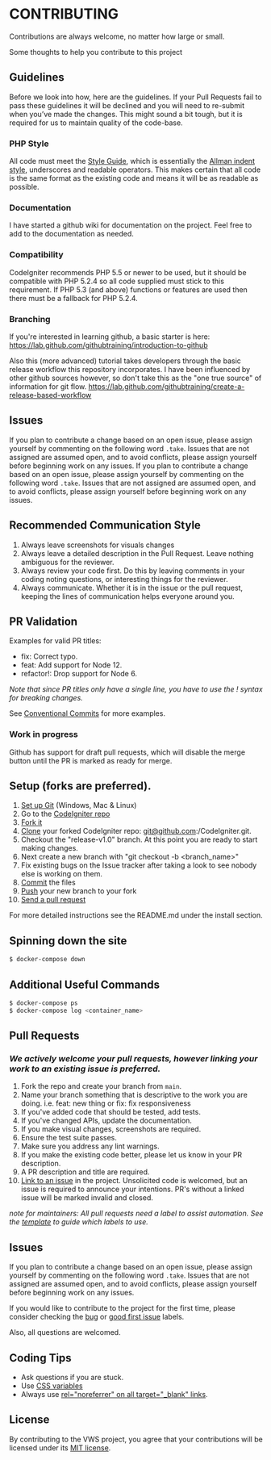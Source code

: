 # CONTRIBUTING

Contributions are always welcome, no matter how large or small. 

Some thoughts to help you contribute to this project
## Guidelines

Before we look into how, here are the guidelines. If your Pull Requests fail
to pass these guidelines it will be declined and you will need to re-submit
when you’ve made the changes. This might sound a bit tough, but it is required
for us to maintain quality of the code-base.

### PHP Style

All code must meet the [Style Guide](https://codeigniter.com/userguide3/general/styleguide.html), which is
essentially the [Allman indent style](https://en.wikipedia.org/wiki/Indent_style#Allman_style), underscores and readable operators. This makes certain that all code is the same format as the existing code and means it will be as readable as possible.

### Documentation

I have started a github wiki for documentation on the project. Feel free to add to the documentation as needed.

### Compatibility

CodeIgniter recommends PHP 5.5 or newer to be used, but it should be
compatible with PHP 5.2.4 so all code supplied must stick to this
requirement. If PHP 5.3 (and above) functions or features are used then
there must be a fallback for PHP 5.2.4.

### Branching

If you're interested in learning github, a basic starter is here: 
https://lab.github.com/githubtraining/introduction-to-github

Also this (more advanced) tutorial takes developers through the basic release workflow this repository incorporates. I have been influenced by other github sources however, so don't take this as the "one true source" of information for git flow.
https://lab.github.com/githubtraining/create-a-release-based-workflow

## Issues


If you plan to contribute a change based on an open issue, please assign yourself by commenting on the following word `.take`. Issues that are not assigned are assumed open, and to avoid conflicts, please assign yourself before beginning work on any issues.	If you plan to contribute a change based on an open issue, please assign yourself by commenting on the following word `.take`. Issues that are not assigned are assumed open, and to avoid conflicts, please assign yourself before beginning work on any issues.

## Recommended Communication Style

1. Always leave screenshots for visuals changes
1. Always leave a detailed description in the Pull Request. Leave nothing ambiguous for the reviewer.
1. Always review your code first. Do this by leaving comments in your coding noting questions, or interesting things for the reviewer.
1. Always communicate. Whether it is in the issue or the pull request, keeping the lines of communication helps everyone around you.
## PR Validation
Examples for valid PR titles:

- fix: Correct typo.
- feat: Add support for Node 12.
- refactor!: Drop support for Node 6.

_Note that since PR titles only have a single line, you have to use the ! syntax for breaking changes._

See [Conventional Commits](https://www.conventionalcommits.org/en/v1.0.0/) for more examples.

### Work in progress
Github has support for draft pull requests, which will disable the merge button until the PR is marked as ready for merge.

## Setup (forks are preferred).

1. [Set up Git](https://help.github.com/en/articles/set-up-git) (Windows, Mac & Linux)
1. Go to the [CodeIgniter repo](https://github.com/bcit-ci/CodeIgniter)
1. [Fork it](https://help.github.com/en/articles/fork-a-repo)
1. [Clone](https://help.github.com/en/articles/fetching-a-remote#clone) your forked CodeIgniter repo: git@github.com:<your-name>/CodeIgniter.git.
1. Checkout the "release-v1.0" branch. At this point you are ready to start making changes.
1. Next create a new branch with "git checkout -b <branch_name>"
1. Fix existing bugs on the Issue tracker after taking a look to see nobody else is working on them.
1. [Commit](https://help.github.com/en/articles/adding-a-file-to-a-repository-using-the-command-line) the files
1. [Push](https://help.github.com/en/articles/pushing-to-a-remote) your new branch to your fork
1. [Send a pull request](https://help.github.com/en/articles/creating-a-pull-request)


For more detailed instructions see the README.md under the install section.

## Spinning down the site

```sh
$ docker-compose down
```

## Additional Useful Commands

```sh
$ docker-compose ps
$ docker-compose log <container_name>
```

## Pull Requests

### _We actively welcome your pull requests, however linking your work to an existing issue is preferred._

1. Fork the repo and create your branch from `main`.
1. Name your branch something that is descriptive to the work you are doing. i.e. feat: new thing or fix: fix responsiveness
1. If you've added code that should be tested, add tests.
1. If you've changed APIs, update the documentation.
1. If you make visual changes, screenshots are required.
1. Ensure the test suite passes.
1. Make sure you address any lint warnings.
1. If you make the existing code better, please let us know in your PR description.
1. A PR description and title are required. 
1. [Link to an issue](https://help.github.com/en/github/writing-on-github/autolinked-references-and-urls) in the project. Unsolicited code is welcomed, but an issue is required to announce your intentions. PR's without a linked issue will be marked invalid and closed.

*note for maintainers: All pull requests need a label to assist automation. See the [template](https://github.com/open-sauced/open-sauced/blob/HEAD/.github/release-drafter.yml) to guide which labels to use.*

## Issues

If you plan to contribute a change based on an open issue, please assign yourself by commenting on the following word `.take`. Issues that are not assigned are assumed open, and to avoid conflicts, please assign yourself before beginning work on any issues.

If you would like to contribute to the project for the first time, please consider checking the [bug](https://github.com/CodeItQuick/VWS-Open-Source/issues?q=is%3Aissue+is%3Aopen+label%3A%22%F0%9F%90%9B+bug%22) or [good first issue](https://github.com/CodeItQuick/VWS-Open-Source/issues?q=is%3Aissue+is%3Aopen+label%3A%22good+first+issue%22) labels. 

Also, all questions are welcomed.

## Coding Tips
- Ask questions if you are stuck. 
- Use [CSS variables](https://github.com/open-sauced/open-sauced/blob/HEAD/src/styles/variables.js)
- Always use [rel="noreferrer" on all target="_blank" links](https://web.dev/external-anchors-use-rel-noopener/). 

## License

By contributing to the VWS project, you agree that your contributions will be licensed
under its [MIT license](LICENSE).
